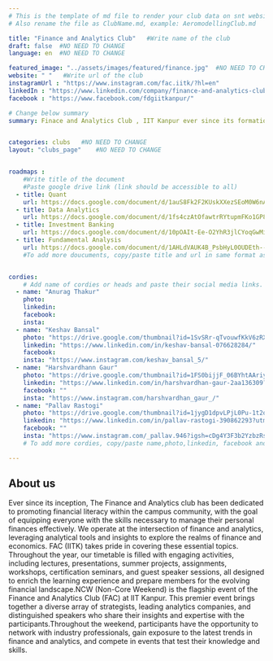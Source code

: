 ```yaml
---
# This is the template of md file to render your club data on snt website. The below example is of Aeromodelling Club, please modify the data according to your club.
# Also rename the file as ClubName.md, example: AeromodellingClub.md

title: "Finance and Analytics Club"   #Write name of the club
draft: false  #NO NEED TO CHANGE
language: en  #NO NEED TO CHANGE

featured_image: "../assets/images/featured/finance.jpg"  #NO NEED TO CHANGE
website: " "   #Write url of the club
instagramUrl : "https://www.instagram.com/fac.iitk/?hl=en"
linkedIn : "https://www.linkedin.com/company/finance-and-analytics-club/"
facebook : "https://www.facebook.com/fdgiitkanpur/"

# Change below summary
summary: Finace and Analytics Club , IIT Kanpur ever since its formation in 2020 ,has been aiming to prepare IITK for corporate & research-based financial problems grounded in quantitative & visualization methods..


categories: clubs   #NO NEED TO CHANGE
layout: "clubs_page"    #NO NEED TO CHANGE


roadmaps :
    #Write title of the document
    #Paste google drive link (link should be accessible to all)
  - title: Quant
    url: https://docs.google.com/document/d/1auS8Fk2F2KUskXXezSEoM0W6nAjN7wX1-2K4Vb6dEIg/edit?usp=sharing
  - title: Data Analytics
    url: https://docs.google.com/document/d/1fs4czAtOfawtrRYtupmFKo1GP8ZMcnHUPfwZXqFYHfo/edit?addon_store
  - title: Investment Banking
    url: https://docs.google.com/document/d/10pOAIt-Ee-O2YhR3jlCYoqGwMiPr6cXyk5DNPXjzrJ4/edit?usp=sharing
  - title: Fundamental Analysis
    url: https://docs.google.com/document/d/1AHLdVAUK4B_PsbHyL0OUDEth--vCYcoNdLTxphahKvc/edit?usp=sharing
    #To add more doucuments, copy/paste title and url in same format as above.


cordies:
    # Add name of cordies or heads and paste their social media links.
  - name: "Anurag Thakur"
    photo:
    linkedin:
    facebook:
    insta:
  - name: "Keshav Bansal"
    photo: "https://drive.google.com/thumbnail?id=1SvSRr-qTvouwfKkV6zRXA2b-CHEHlxCd&sz=w1000"  #NO NEED TO CHANGE
    linkedin: "https://www.linkedin.com/in/keshav-bansal-076628284/"
    facebook:
    insta: "https://www.instagram.com/keshav_bansal_5/"
  - name: "Harshvardhann Gaur"
    photo: "https://drive.google.com/thumbnail?id=1FS0bijjF_06BYhtAAriyLlGeiUeMOFNR&sz=w1000"   #NO NEED TO CHANGE
    linkedin: "https://www.linkedin.com/in/harshvardhan-gaur-2aa136309?utm_source=share&utm_campaign=share_via&utm_content=profile&utm_medium=android_app"
    facebook: ""
    insta: "https://www.instagram.com/harshvardhan_gaur_/"
  - name: "Pallav Rastogi"
    photo: "https://drive.google.com/thumbnail?id=1jygD1dpvLPjL0Pu-1t2oU_fP1d0VCtk5&sz=w1000"   #NO NEED TO CHANGE
    linkedin: "https://www.linkedin.com/in/pallav-rastogi-390862293?utm_source=share&utm_campaign=share_via&utm_content=profile&utm_medium=android_app"
    facebook: ""
    insta: "https://www.instagram.com/_pallav.946?igsh=cDg4Y3F3b2YzbzRs"
    # To add more cordies, copy/paste name,photo,linkedin, facebook and insta in same format as above.

---
```


<!-- Write about us section -->
## About us
Ever since its inception, The Finance and Analytics club has been dedicated to promoting financial literacy within the campus community, with the goal of equipping everyone with the skills necessary to manage their personal finances effectively. We operate at the intersection of finance and analytics, leveraging analytical tools and insights to explore the realms of finance and economics. FAC (IITK) takes pride in covering these essential topics. Throughout the year, our timetable is filled with engaging activities, including lectures, presentations, summer projects, assignments, workshops, certification seminars, and guest speaker sessions, all designed to enrich the learning experience and prepare members for the evolving financial landscape.NCW (Non-Core Weekend) is the flagship event of the Finance and Analytics Club (FAC) at IIT Kanpur. This premier event brings together a diverse array of strategists, leading analytics companies, and distinguished speakers who share their insights and expertise with the participants.Throughout the weekend, participants have the opportunity to network with industry professionals, gain exposure to the latest trends in finance and analytics, and compete in events that test their knowledge and skills.